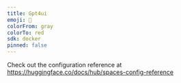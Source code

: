 ```yaml
---
title: Gpt4ui
emoji: 🐨
colorFrom: gray
colorTo: red
sdk: docker
pinned: false
---
```


Check out the configuration reference at https://huggingface.co/docs/hub/spaces-config-reference
